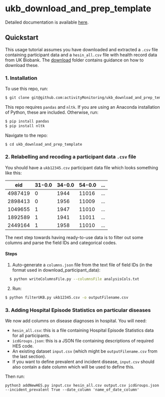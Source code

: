 # ukb_download_and_prep_template

Detailed documentation is available [here](https://ukb-download-and-prep-template.readthedocs.io/).

## Quickstart
This usage tutorial assumes you have downloaded and extracted a `.csv` file containing participant data and a `hesin_all.csv` file with health record data from UK Biobank. The [download](https://github.com/activityMonitoring/ukb_download_and_prep_template/download) folder contains guidance on how to download these. 

### 1. Installation 

To use this repo, run: 
  ```Bash
  $ git clone git@github.com:activityMonitoring/ukb_download_and_prep_template
  ```
 
This repo requires `pandas` and `nltk`. If you are using an Anaconda installation of Python, these are included. Otherwise, run: 
  ```Bash
  $ pip install pandas
  $ pip install nltk
  ```

Navigate to the repo: 
  ```Bash
  $ cd ukb_download_and_prep_template
  ```

### 2. Relabelling and recoding a participant data `.csv` file 
You should have a `ukb12345.csv` participant data file which looks something like this:

| eid     | 31-0.0 | 34-0.0 | 54-0.0 |   ...
|---------|--------|--------|--------|--------
| 4987419 | 0      | 1944   | 11016  |   ...
| 2898413 | 0      | 1956   | 11009  |   ...
| 1049655 | 1      | 1947   | 11010  |   ...
| 1892589 | 1      | 1941   | 11011  |   ...
| 2449164 | 1      | 1958   | 11010  |   ...

The next step towards having ready-to-use data is to filter out some columns and parse the field IDs and categorical codes. 
#### Steps

1. Auto-generate a `columns.json` file from the text file of field IDs (in the format used in download_participant_data):
```Bash
  $ python writeColumnsFile.py --columnsFile analysisCols.txt 
 ```
2. Run:
```Bash
$ python filterUKB.py ukb12345.csv -o outputFilename.csv
```
### 3. Adding Hospital Episode Statistics on particular diseases
We now add columns on disease diagnoses in hospital. 
You will need: 
 - `hesin_all.csv`: this is a file containing Hospital Episode Statistics data for all participants. 
 - `icdGroups.json`: this is a JSON file containing descriptions of required HES code. 
 - An existing dataset `input.csv` (which might be `outputFilename.csv` from the last section). 
 - If you want to define prevalent and incident disease, `input.csv` should also contain a date column which will be used to define this. 

Then run: 
```
python3 addNewHES.py input.csv hesin_all.csv output.csv icdGroups.json --incident_prevalent True --date_column 'name_of_date_column'
```
